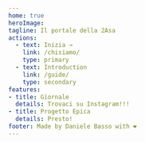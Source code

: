 ```yaml
---
home: true
heroImage: 
tagline: Il portale della 2Asa
actions:
  - text: Inizia →
    link: /chisiamo/
    type: primary
  - text: Introduction
    link: /guide/
    type: secondary
features:
- title: Giornale
  details: Trovaci su Instagram!!!
- title: Progetto Epica
  details: Presto!
footer: Made by Daniele Basso with ❤️
---
```

